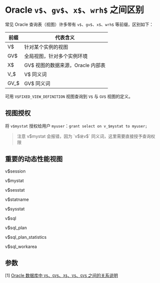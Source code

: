 # Oracle `v$`、`gv$`、`x$`、`wrh$` 之间区别

常见 Oracle 查询表（视图）许多带有 `v$`、`gv$`、`x$`、`wrh$` 等前缀，区别如下：

| 前缀 | 代表含义                          |
| ---- | --------------------------------- |
| V$   | 针对某个实例的视图                |
| GV$  | 全局视图，针对多个实例环境        |
| X$   | GV$ 视图的数据来源，Oracle 内部表 |
| V_$  | V$ 同义词                         |
| GV_$ | GV$ 同义词                        |

可用 `V$FIXED_VIEW_DEFINITION` 视图查询到 `V$` 与 `GV$` 视图的定义。



## 视图授权

将 `v$mystat` 授权给用户 `myuser`：`grant select on v_$mystat to myuser;`

> 注意 v$mystat 会报错，因为 `v$` 是 `v$` 同义词，这里需要直接授予查询权限



## 重要的动态性能视图

v$session

v$mystat

v$sesstat

v$statname

v$sysstat

v$sql

v$sql_plan

v$sql_plan_statistics

v$sql_workarea



## 参数

[1] [Oracle 数据库中 `V$`、`GV$`、`X$`、`V$`、`GV$` 之间的关系说明](https://blog.csdn.net/seagal890/article/details/82832024)